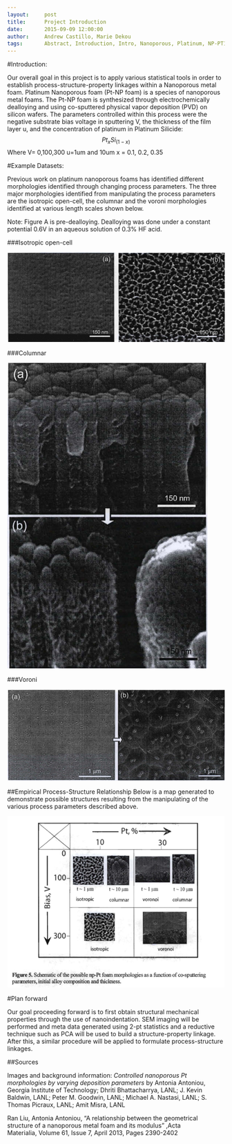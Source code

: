 ```yaml
---
layout:     post
title:      Project Introduction
date:       2015-09-09 12:00:00
author:     Andrew Castillo, Marie Dekou
tags: 		Abstract, Introduction, Intro, Nanoporous, Platinum, NP-PT1
---
```

<!-- Start Writing Below in Markdown -->

#Introduction:

Our overall goal in this project is to apply various statistical tools in order to establish process-structure-property linkages
within a Nanoporous metal foam. Platinum Nanoporous foam (Pt-NP foam) is a species of nanoporous metal foams. The Pt-NP foam is synthesized through electrochemically dealloying 
and using co-sputtered physical vapor deposition (PVD) on silicon wafers. The parameters controlled within this process were the negative
substrate bias voltage in sputtering V, the thickness of the film layer u, and the concentration of platinum in Platinum Silicide: $$ Pt_xSi_(1-x) $$ Where V= 0,100,300 u=1um and 10um  x = 0.1, 0.2, 0.35

#Example Datasets:

Previous work on platinum nanoporous foams has identified different morphologies identified through changing process parameters. The three major morphologies identified from manipulating the process parameters are 
the isotropic open-cell, the columnar and the voroni morphologies identified at various length scales shown below. 

Note: Figure A is pre-dealloying. Dealloying was done under a constant potential 0.6V in an aqueous solution of 0.3% HF acid. 

###Isotropic open-cell

![Isotropic Open-cell](/img/Post_1/IsotropicMorphology.PNG)

###Columnar

![Columnar Morphology](/img/Post_1/ColumnarMorphology.PNG)

###Voroni

![Voroni Morphology](/img/Post_1/VoroniMorphology.PNG)


##Empirical Process-Structure Relationship
Below is a map generated to demonstrate possible structures resulting from the manipulating of the various process parameters described above.
 
![Empirical Manufacturing Process](/img/Post_1/Manufacturing.PNG)

#Plan forward

Our goal proceeding forward is to first obtain structural mechanical properties through the use of nanoindentation. SEM imaging will be performed and meta data generated using 2-pt statistics and a reductive technique such as PCA will be used to build a structure-property linkage. After this, a similar procedure will be applied to formulate process-structure linkages.

##Sources

Images and background information: *Controlled nanoporous Pt morphologies by varying deposition parameters* by Antonia Antoniou, Georgia Institute of Technology; Dhriti Bhattacharrya, LANL; J. Kevin Baldwin, LANL; Peter M. Goodwin, LANL; Michael A. Nastasi, LANL; S. Thomas Picraux, LANL; Amit Misra, LANL

Ran Liu, Antonia Antoniou, “A relationship between the geometrical structure of a nanoporous metal foam and its modulus” ,Acta Materialia, Volume 61, Issue 7, April 2013, Pages 2390-2402



